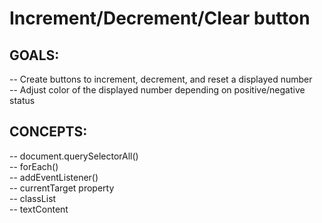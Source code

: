 # Increment/Decrement/Clear button

## GOALS:
-- Create buttons to increment, decrement, and reset a displayed number<br>
-- Adjust color of the displayed number depending on positive/negative status

## CONCEPTS:
-- document.querySelectorAll()<br>
-- forEach()<br>
-- addEventListener()<br>
-- currentTarget property<br>
-- classList<br>
-- textContent